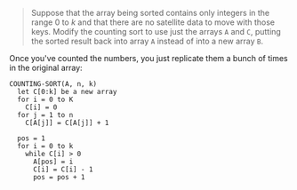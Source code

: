 > Suppose that the array being sorted contains only integers in the range $0$ to
> $k$ and that there are no satellite data to move with those keys. Modify the
> counting sort to use just the arrays `A` and `C`, putting the sorted result
> back into array `A` instead of into a new array `B`.

Once you've counted the numbers, you just replicate them a bunch of times in the
original array:

    COUNTING-SORT(A, n, k)
      let C[0:k] be a new array
      for i = 0 to K
        C[i] = 0
      for j = 1 to n
        C[A[j]] = C[A[j]] + 1

      pos = 1
      for i = 0 to k
        while C[i] > 0
          A[pos] = i
          C[i] = C[i] - 1
          pos = pos + 1
